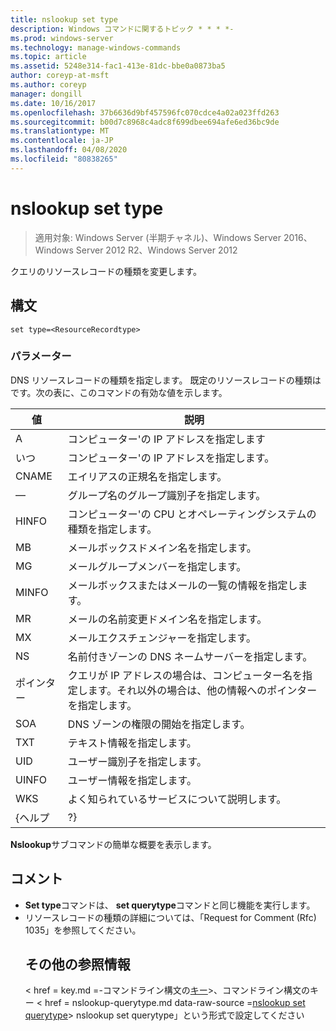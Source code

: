 ```yaml
---
title: nslookup set type
description: Windows コマンドに関するトピック * * * *-
ms.prod: windows-server
ms.technology: manage-windows-commands
ms.topic: article
ms.assetid: 5248e314-fac1-413e-81dc-bbe0a0873ba5
author: coreyp-at-msft
ms.author: coreyp
manager: dongill
ms.date: 10/16/2017
ms.openlocfilehash: 37b6636d9bf457596fc070cdce4a02a023ffd263
ms.sourcegitcommit: b00d7c8968c4adc8f699dbee694afe6ed36bc9de
ms.translationtype: MT
ms.contentlocale: ja-JP
ms.lasthandoff: 04/08/2020
ms.locfileid: "80838265"
---
```

# <a name="nslookup-set-type"></a>nslookup set type

>適用対象: Windows Server (半期チャネル)、Windows Server 2016、Windows Server 2012 R2、Windows Server 2012

クエリのリソースレコードの種類を変更します。
## <a name="syntax"></a>構文
```
set type=<ResourceRecordtype>
```
### <a name="parameters"></a>パラメーター
<ResourceRecordtype> DNS リソースレコードの種類を指定します。 既定のリソースレコードの種類はです。次の表に、このコマンドの有効な値を示します。

| 値 |                                                   説明                                                   |
|-------|-----------------------------------------------------------------------------------------------------------------|
|   A   |                                      コンピューター&#39;の IP アドレスを指定します                                      |
|  いつ  |                                     コンピューター&#39;の IP アドレスを指定します。                                      |
| CNAME |                                    エイリアスの正規名を指定します。                                     |
|  ―  |                                  グループ名のグループ識別子を指定します。                                  |
| HINFO |                          コンピューター&#39;の CPU とオペレーティングシステムの種類を指定します。                           |
|  MB   |                                        メールボックスドメイン名を指定します。                                         |
|  MG   |                                         メールグループメンバーを指定します。                                          |
| MINFO |                                   メールボックスまたはメールの一覧の情報を指定します。                                   |
|  MR   |                                     メールの名前変更ドメイン名を指定します。                                      |
|  MX   |                                          メールエクスチェンジャーを指定します。                                          |
|  NS   |                                 名前付きゾーンの DNS ネームサーバーを指定します。                                 |
|  ポインター  | クエリが IP アドレスの場合は、コンピューター名を指定します。それ以外の場合は、他の情報へのポインターを指定します。 |
|  SOA  |                                DNS ゾーンの権限の開始を指定します。                                 |
|  TXT  |                                         テキスト情報を指定します。                                         |
|  UID  |                                         ユーザー識別子を指定します。                                          |
| UINFO |                                         ユーザー情報を指定します。                                         |
|  WKS  |                                         よく知られているサービスについて説明します。                                         |
| {ヘルプ |                                                       ?}                                                        |

<strong>Nslookup</strong>サブコマンドの簡単な概要を表示します。
## <a name="remarks"></a>コメント
- <strong>Set type</strong>コマンドは、 <strong>set querytype</strong>コマンドと同じ機能を実行します。
- リソースレコードの種類の詳細については、「Request for Comment (Rfc) 1035」を参照してください。
  ## <a name="additional-references"></a>その他の参照情報
  < href = key.md =-コマンドライン構文の[キー](command-line-syntax-key.md)>、コマンドライン構文のキー</a> < href = nslookup-querytype.md data-raw-source =[nslookup set querytype](nslookup-set-querytype.md)> nslookup set querytype」という形式で設定してください</a>
